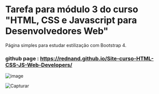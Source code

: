 # Tarefa para módulo 3 do curso "HTML, CSS e Javascript para Desenvolvedores Web" 

Página simples para estudar estilização com Bootstrap 4.


### github page : https://rednand.github.io/Site-curso-HTML-CSS-JS-Web-Developers/

![image](https://user-images.githubusercontent.com/63618987/134995832-6b81b2d2-1675-4e81-b987-2648b5c968cb.png)

![Capturar](https://user-images.githubusercontent.com/63618987/134995856-9c4e1825-ea0c-4107-84c5-ee310aede18a.PNG)
